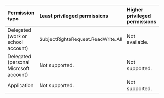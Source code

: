 |Permission type|Least privileged permissions|Higher privileged permissions|
|:---|:---|:---|
|Delegated (work or school account)|SubjectRightsRequest.ReadWrite.All|Not available.|
|Delegated (personal Microsoft account)|Not supported.|Not supported.|
|Application|Not supported.|Not supported.|